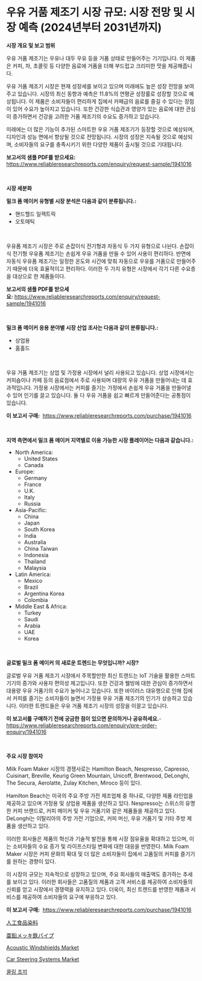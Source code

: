 <p><h1>우유 거품 제조기 시장 규모: 시장 전망 및 시장 예측 (2024년부터 2031년까지)</h1></p><p><strong>시장 개요 및 보고 범위</strong></p>
<p><p>우유 거품 제조기는 우유나 대두 우유 등을 거품 상태로 만들어주는 기기입니다. 이 제품은 커피, 차, 초콜릿 등 다양한 음료에 거품을 더해 부드럽고 크리미한 맛을 제공해줍니다. </p><p>우유 거품 제조기 시장은 현재 성장세를 보이고 있으며 미래에도 높은 성장 전망을 보여주고 있습니다. 시장의 최신 동향과 예측은 11.8%의 연평균 성장률로 성장할 것으로 예상됩니다. 이 제품은 소비자들이 편리하게 집에서 카페급의 음료를 즐길 수 있다는 장점이 있어 수요가 높아지고 있습니다. 또한 건강한 식습관과 영양가 있는 음료에 대한 관심이 증가하면서 건강을 고려한 거품 제조기의 수요도 증가하고 있습니다.</p><p>미래에는 더 많은 기능이 추가된 스마트한 우유 거품 제조기가 등장할 것으로 예상되며, 디자인과 성능 면에서 향상될 것으로 전망됩니다. 시장의 성장은 지속될 것으로 예상되며, 소비자들의 요구를 충족시키기 위한 다양한 제품이 출시될 것으로 기대됩니다.</p></p>
<p><strong>보고서의 샘플 PDF를 받으세요:</strong> <a href="https://www.reliableresearchreports.com/enquiry/request-sample/1941016">https://www.reliableresearchreports.com/enquiry/request-sample/1941016</a></p>
<p>&nbsp;</p>
<p><strong>시장 세분화</strong></p>
<p><strong>밀크 폼 메이커 유형별 시장 분석은 다음과 같이 분류됩니다.:</strong></p>
<p><ul><li>핸드헬드 일렉트릭</li><li>오토매틱</li></ul></p>
<p>&nbsp;</p>
<p><p>우유폼 제조기 시장은 주로 손잡이식 전기형과 자동식 두 가지 유형으로 나뉜다. 손잡이식 전기형 우유폼 제조기는 손쉽게 우유 거품을 만들 수 있어 사용이 편리하다. 반면에 자동식 우유폼 제조기는 일정한 온도와 시간에 맞춰 자동으로 우유를 거품으로 만들어주기 때문에 더욱 효율적이고 편리하다. 이러한 두 가지 유형은 시장에서 각기 다른 수요층을 대상으로 한 제품들이다.</p></p>
<p><strong>보고서의 샘플 PDF를 받으세요:</strong>&nbsp;<a href="https://www.reliableresearchreports.com/enquiry/request-sample/1941016">https://www.reliableresearchreports.com/enquiry/request-sample/1941016</a></p>
<p>&nbsp;</p>
<p><strong> 밀크 폼 메이커 응용 분야별 시장 산업 조사는 다음과 같이 분류됩니다.:</strong></p>
<p><ul><li>상업용</li><li>홈홀드</li></ul></p>
<p>&nbsp;</p>
<p><p>우유 거품 제조기는 상업 및 가정용 시장에서 널리 사용되고 있습니다. 상업 시장에서는 커피숍이나 카페 등의 음료점에서 주로 사용되며 대량의 우유 거품을 만들어내는 데 효과적입니다. 가정용 시장에서는 커피를 즐기는 가정에서 손쉽게 우유 거품을 만들어낼 수 있어 인기를 끌고 있습니다. 둘 다 우유 거품을 쉽고 빠르게 만들어준다는 공통점이 있습니다.</p></p>
<p><strong>이 보고서 구매:</strong>&nbsp; <a href="https://www.reliableresearchreports.com/purchase/1941016">https://www.reliableresearchreports.com/purchase/1941016</a></p>
<p>&nbsp;</p>
<p><strong>지역 측면에서 밀크 폼 메이커 지역별로 이용 가능한 시장 플레이어는 다음과 같습니다.:</strong></p>
<p><ul>
    <li>
        North America:
        <ul>
            <li>United States</li>
            <li>Canada</li>
        </ul>
    </li>
    <li>
        Europe:
        <ul>
            <li>Germany</li>
            <li>France</li>
            <li>U.K.</li>
            <li>Italy</li>
            <li>Russia</li>
        </ul>
    </li>
    <li>
        Asia-Pacific:
        <ul>
            <li>China</li>
            <li>Japan</li>
            <li>South Korea</li>
            <li>India</li>
            <li>Australia</li>
            <li>China Taiwan</li>
            <li>Indonesia</li>
            <li>Thailand</li>
            <li>Malaysia</li>
        </ul>
    </li>
    <li>
        Latin America:
        <ul>
            <li>Mexico</li>
            <li>Brazil</li>
            <li>Argentina Korea</li>
            <li>Colombia</li>
        </ul>
    </li>
    <li>
        Middle East & Africa:
        <ul>
            <li>Turkey</li>
            <li>Saudi</li>
            <li>Arabia</li>
            <li>UAE</li>
            <li>Korea</li>
        </ul>
    </li>
    </ul></p>
<p>&nbsp;</p>
<p><strong>글로벌 밀크 폼 메이커 의 새로운 트렌드는 무엇입니까? 시장?</strong></p>
<p><p>글로벌 우유 거품 제조기 시장에서 주목할만한 최신 트렌드는 IoT 기술을 활용한 스마트 기기의 증가와 사용자 편의성 제고입니다. 또한 건강과 웰빙에 대한 관심이 증가하면서 대용량 우유 거품기의 수요가 늘어나고 있습니다. 또한 바이러스 대유행으로 인해 집에서 커피를 즐기는 소비자들이 늘면서 가정용 우유 거품 제조기의 인기가 상승하고 있습니다. 이러한 트렌드들은 우유 거품 제조기 시장의 성장을 이끌고 있습니다.</p></p>
<p><strong>이 보고서를 구매하기 전에 궁금한 점이 있으면 문의하거나 공유하세요.</strong>- <a href="https://www.reliableresearchreports.com/enquiry/pre-order-enquiry/1941016">https://www.reliableresearchreports.com/enquiry/pre-order-enquiry/1941016</a></p>
<p>&nbsp;</p>
<p><strong>주요 시장 참여자</strong></p>
<p><p>Milk Foam Maker 시장의 경쟁사로는 Hamilton Beach, Nespresso, Capresso, Cuisinart, Breville, Keurig Green Mountain, Unicoff, Brentwood, DeLonghi, The Secura, Aerolatte, Zulay Kitchen, Miroco 등이 있다. </p><p>Hamilton Beach는 미국의 주요 주방 가전 제조업체 중 하나로, 다양한 제품 라인업을 제공하고 있으며 가정용 및 상업용 제품을 생산하고 있다. Nespresso는 스위스의 유명한 커피 브랜드로, 커피 메이커 및 우유 거품기와 같은 제품들을 제공하고 있다. DeLonghi는 이탈리아의 주방 가전 기업으로, 커피 머신, 우유 거품기 및 기타 주방 제품을 생산하고 있다.</p><p>이러한 회사들은 제품의 혁신과 기술적 발전을 통해 시장 점유율을 확대하고 있으며, 이는 소비자들의 수요 증가 및 라이프스타일 변화에 대한 대응을 반영한다. Milk Foam Maker 시장은 커피 문화의 확대 및 더 많은 소비자들이 집에서 고품질의 커피를 즐기기를 원하는 경향이 있다.</p><p>이 시장의 규모는 지속적으로 성장하고 있으며, 주요 회사들의 매출액도 증가하는 추세를 보이고 있다. 이러한 회사들은 고품질의 제품과 고객 서비스를 제공하여 소비자들의 신뢰를 얻고 시장에서 경쟁력을 유지하고 있다. 더욱이, 최신 트렌드를 반영한 제품과 서비스를 제공하여 소비자들의 요구에 부응하고 있다.</p></p>
<p><strong>이 보고서 구매:</strong>&nbsp;&nbsp;<a href="https://www.reliableresearchreports.com/purchase/1941016">https://www.reliableresearchreports.com/purchase/1941016</a></p>
<p><p><a href="https://medium.com/@minnieebert2827/%E4%BA%BA%E5%B7%A5%E9%A3%9F%E5%93%81%E7%9D%80%E8%89%B2%E6%96%99%E5%B8%82%E5%A0%B4%E8%A6%8F%E6%A8%A1%E3%81%AF-%E3%82%B0%E3%83%AD%E3%83%BC%E3%83%90%E3%83%AB%E7%94%A3%E6%A5%AD%E3%81%AB%E3%81%8A%E3%81%91%E3%82%8B%E6%9C%80%E9%81%A9%E3%81%AA%E3%83%9E%E3%83%BC%E3%82%B1%E3%83%86%E3%82%A3%E3%83%B3%E3%82%B0%E3%83%81%E3%83%A3%E3%83%8D%E3%83%AB%E3%82%92%E6%98%8E%E3%82%89%E3%81%8B%E3%81%AB%E3%81%97%E3%81%BE%E3%81%99-639b26b1d3b1">人工食品染料</a></p><p><a href="https://medium.com/@minnieebert2827/%E4%BA%9C%E9%89%9B%E3%82%81%E3%81%A3%E3%81%8D%E9%89%84%E7%AE%A1%E5%B8%82%E5%A0%B4-2031%E5%B9%B4%E3%81%BE%E3%81%A7%E3%81%AE%E6%88%90%E5%8A%9F%E3%81%99%E3%82%8B%E3%83%93%E3%82%B8%E3%83%8D%E3%82%B9%E6%88%A6%E7%95%A5%E3%81%AE%E9%8D%B5-4c4d93036b99">亜鉛メッキ鉄パイプ</a></p><p><a href="https://github.com/NorbertYates/Market-Research-Report-List-3/blob/main/acoustic-windshields-market.md">Acoustic Windshields Market</a></p><p><a href="https://github.com/prosalinda88/Market-Research-Report-List-3/blob/main/car-steering-systems-market.md">Car Steering Systems Market</a></p><p><a href="https://medium.com/@fredheaney89056/%EC%97%AC%ED%96%89%EC%9A%A9-%EC%BF%A8%EB%A7%81-%EB%B2%A0%EC%8A%A4%ED%8A%B8-%EC%8B%9C%EC%9E%A5-%EC%8B%9C%EC%9E%A5-%EC%A0%90%EC%9C%A0%EC%9C%A8-%EC%8B%9C%EC%9E%A5-%EB%8F%99%ED%96%A5-%EB%B0%8F-%EB%AF%B8%EB%9E%98-%EC%84%B1%EC%9E%A5-%ED%83%90%EC%83%89-4889ea3615e4">쿨링 조끼</a></p></p>
